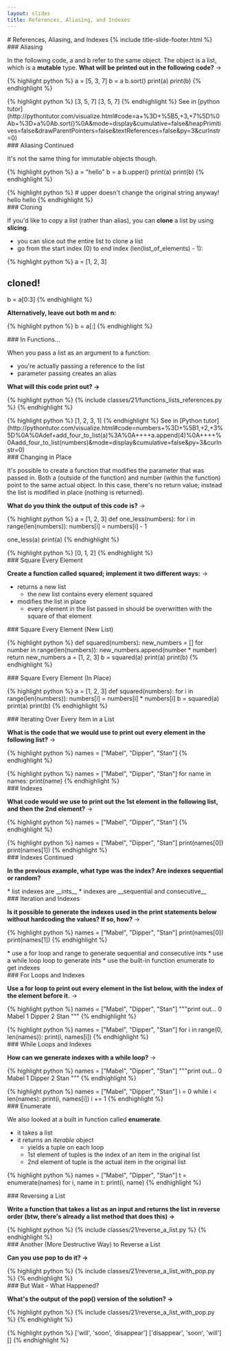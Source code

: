 ```yaml
---
layout: slides
title: References, Aliasing, and Indexes 
---
```

<section markdown="block" class="title-slide">
# References, Aliasing, and Indexes
{% include title-slide-footer.html %}
</section>

<section markdown="block">
### Aliasing 

In the following code, a and b refer to the same object.  The object is a list, which is a __mutable__ type.  __What will be printed out in the following code?__ &rarr;

{% highlight python %}
a = [5, 3, 7]
b = a
b.sort()
print(a)
print(b)
{% endhighlight %}

<div class="incremental" markdown="block">
{% highlight python %}
[3, 5, 7]
[3, 5, 7]
{% endhighlight %}
See in [python tutor](http://pythontutor.com/visualize.html#code=a+%3D+%5B5,+3,+7%5D%0Ab+%3D+a%0Ab.sort()%0A&mode=display&cumulative=false&heapPrimitives=false&drawParentPointers=false&textReferences=false&py=3&curInstr=0)
</div>
</section>

<section markdown="block">
### Aliasing Continued

It's not the same thing for immutable objects though. 

{% highlight python %}
a = "hello" 
b = a
b.upper()
print(a)
print(b)
{% endhighlight %}

<div class="incremental" markdown="block">
{% highlight python %}
# upper doesn't change the original string anyway!
hello
hello
{% endhighlight %}
</div>
</section>

<section markdown="block">
### Cloning

If you'd like to copy a list (rather than alias), you can __clone__ a list by using __slicing__.  

* you can slice out the entire list to clone a list 
* go from the start index (0) to end index (len(list_of_elements) - 1):

{% highlight python %}
a = [1, 2, 3]

# cloned!
b = a[0:3]
{% endhighlight %}

__Alternatively, leave out both m and n:__ 

{% highlight python %}
b = a[:]
{% endhighlight %}
</section>

<section markdown="block">
### In Functions...

When you pass a list as an argument to a function: 

* you're actually passing a reference to the list
* parameter passing creates an alias 

__What will this code print out? &rarr;__

{% highlight python %}
{% include classes/21/functions_lists_references.py %}
{% endhighlight %}

<div class="incremental" markdown="block">
{% highlight python %}
[1, 2, 3, 1]
{% endhighlight %}
See in [Python tutor](http://pythontutor.com/visualize.html#code=numbers+%3D+%5B1,+2,+3%5D%0A%0Adef+add_four_to_list(a)%3A%0A++++a.append(4)%0A++++%0Aadd_four_to_list(numbers)&mode=display&cumulative=false&py=3&curInstr=0)
</div>

<!--_-->
</section>

<section markdown="block">
### Changing in Place

It's possible to create a function that modifies the parameter that was passed in.  Both a (outside of the function) and number (within the function) point to the same actual object.  In this case, there's no return value; instead the list is modified in place (nothing is returned).

__What do you think the output of this code is?__ &rarr;

{% highlight python %}
a = [1, 2, 3]
def one_less(numbers):
	for i in range(len(numbers)):
		numbers[i] = numbers[i] - 1

one_less(a)
print(a)
{% endhighlight %}

<div class='incremental' markdown='block'>
{% highlight python %}
[0, 1, 2]
{% endhighlight %}
</div>
</section>

<section markdown="block">
### Square Every Element

__Create a function called squared; implement it two different ways:__ &rarr;

* returns a new list
	* the new list contains every element squared
* modifies the list in place
	* every element in the list passed in should be overwritten with the square of that element
</section>

<section markdown="block">
### Square Every Element (New List)

{% highlight python %}
def squared(numbers):
	new_numbers = []
	for number in range(len(numbers)):
		new_numbers.append(number * number)
	return new_numbers
a = [1, 2, 3]
b = squared(a)
print(a)
print(b)
{% endhighlight %}
</section>

<section markdown="block">
### Square Every Element (In Place)

{% highlight python %}
a = [1, 2, 3]
def squared(numbers):
	for i in range(len(numbers)):
		numbers[i] = numbers[i] * numbers[i]
b = squared(a)
print(a)
print(b)
{% endhighlight %}
</section>

<section markdown="block">
### Iterating Over Every Item in a List

__What is the code that we would use to print out every element in the following list?__ &rarr;

{% highlight python %}
names = ["Mabel", "Dipper", "Stan"]
{% endhighlight %}

<div class="incremental" markdown="block">
{% highlight python %}
names = ["Mabel", "Dipper", "Stan"]
for name in names:
	print(name)
{% endhighlight %}
</div>
</section>

<section markdown="block">
### Indexes

__What code would we use to print out the 1st element in the following list, and then the 2nd element?__ &rarr;

{% highlight python %}
names = ["Mabel", "Dipper", "Stan"]
{% endhighlight %}

<div class="incremental" markdown="block">
{% highlight python %}
names = ["Mabel", "Dipper", "Stan"]
print(names[0])
print(names[1])
{% endhighlight %}
</div>

</section>

<section markdown="block">
### Indexes Continued

__In the previous example, what type was the index?  Are indexes sequential or random?__

<div class="incremental" markdown="block">
* list indexes are __ints__
* indexes are __sequential and consecutive__
</div>

</section>

<section markdown="block">
### Iteration and Indexes

__Is it possible to generate the indexes used in the print statements below without hardcoding the values?  If so, how?__ &rarr;

{% highlight python %}
names = ["Mabel", "Dipper", "Stan"]
print(names[0])
print(names[1])
{% endhighlight %}

<div class="incremental" markdown="block">
* use a for loop and range to generate sequential and consecutive ints
* use a while loop loop to generate ints
* use the built-in function enumerate to get indexes
</div>
</section>

<section markdown="block">
### For Loops and Indexes

__Use a for loop to print out every element in the list below, with the index of the element before it.__ &rarr;

{% highlight python %}
names = ["Mabel", "Dipper", "Stan"]
"""print out...
0 Mabel
1 Dipper
2 Stan
"""
{% endhighlight %}

<div class='incremental' markdown='block'>
{% highlight python %}
names = ["Mabel", "Dipper", "Stan"]
for i in range(0, len(names)):
	print(i, names[i])
{% endhighlight %}
</div>
</section>

<section markdown="block">
### While Loops and Indexes

__How can we generate indexes with a while loop?__ &rarr;

{% highlight python %}
names = ["Mabel", "Dipper", "Stan"]
"""print out...
0 Mabel
1 Dipper
2 Stan
"""
{% endhighlight %}

<div class="incremental" markdown="block">
{% highlight python %}
names = ["Mabel", "Dipper", "Stan"]
i = 0
while i < len(names):
	print(i, names[i])
	i += 1
{% endhighlight %}
</div>
</section>

<section markdown="block">
### Enumerate

We also looked at a built in function called __enumerate__.  

* it takes a list
* it returns an _iterable_ object
	* yields a tuple on each loop
	* 1st element of tuples is the index of an item in the original list
	* 2nd element of tuple is the actual item in the original list

{% highlight python %}
names = ["Mabel", "Dipper", "Stan"]
t = enumerate(names)
for i, name in t:
	print(i, name)
{% endhighlight %}
</section>



<section markdown="block">
### Reversing a List

__Write a function that takes a list as an input and returns the list in reverse order (btw, there's already a list method that does this) &rarr;__

<div class="incremental" markdown="block">
{% highlight python %}
{% include classes/21/reverse_a_list.py %}
{% endhighlight %}
</div>
</section>

<section markdown="block">
### Another (More Destructive Way) to Reverse a List

__Can you use pop to do it? &rarr;__

<div class="incremental" markdown="block">
{% highlight python %}
{% include classes/21/reverse_a_list_with_pop.py %}
{% endhighlight %}
</div>
</section>

<section markdown="block">
### But Wait - What Happened?

__What's the output of the pop() version of the solution? &rarr;__

{% highlight python %}
{% include classes/21/reverse_a_list_with_pop.py %}
{% endhighlight %}

<div class="incremental" markdown="block">
{% highlight python %}
['will', 'soon', 'disappear']
['disappear', 'soon', 'will']
[]
{% endhighlight %}
</div>
</section>
